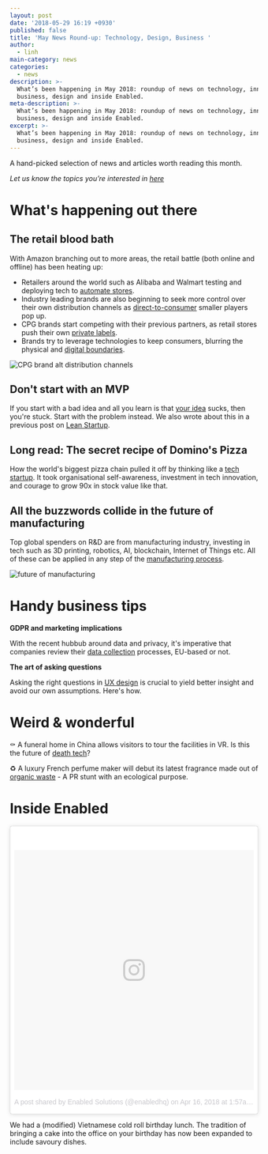 ```yaml
---
layout: post
date: '2018-05-29 16:19 +0930'
published: false
title: 'May News Round-up: Technology, Design, Business '
author:
  - linh
main-category: news
categories:
  - news
description: >-
  What’s been happening in May 2018: roundup of news on technology, innovation,
  business, design and inside Enabled.
meta-description: >-
  What’s been happening in May 2018: roundup of news on technology, innovation,
  business, design and inside Enabled.
excerpt: >-
  What’s been happening in May 2018: roundup of news on technology, innovation,
  business, design and inside Enabled.
---
```

A hand-picked selection of news and articles worth reading this month.

_Let us know the topics you’re interested in [here](https://enabled1.typeform.com/to/YcdNts)_

# What's happening out there

## The retail blood bath

With Amazon branching out to more areas, the retail battle (both online and offline) has been heating up: 

- Retailers around the world such as Alibaba and Walmart testing and deploying tech to [automate stores](https://www.nytimes.com/2018/04/01/technology/retailer-stores-automation-amazon.html).
- Industry leading brands are also beginning to seek more control over their own distribution channels as [direct-to-consumer](http://www.adweek.com/brand-marketing/how-direct-to-consumer-brands-are-tearing-down-and-rebuilding-the-marketing-scene/) smaller players pop up.
- CPG brands start competing with their previous partners, as retail stores push their own [private labels](https://www.fooddive.com/news/grocery--nielsen-private-label-sales-grew-three-times-faster-than-national-brands/520958/).
- Brands try to leverage technologies to keep consumers, blurring the physical and [digital boundaries](https://blogs.gartner.com/robert-hetu/2018-gartnerrisnews-retail-technology-survey/).

![CPG brand alt distribution channels]({{site.baseurl}}/images/img_april_CPG.jpg)

## Don't start with an MVP 

If you start with a bad idea and all you learn is that [your idea](https://blog.leanstack.com/dont-start-with-an-mvp-aa883de5cd18) sucks, then you're stuck. Start with the problem instead. We also wrote about this in a previous post on [Lean Startup](http://blog.enabled.com.au/innovation-trap-lean-startup/). 

## Long read: The secret recipe of Domino's Pizza 

How the world's biggest pizza chain pulled it off by thinking like a [tech startup](https://producthabits.com/dominos-pizza-drove-90x-increase-stock-value-acting-like-tech-startup/). It took organisational self-awareness, investment in tech innovation, and courage to grow 90x in stock value like that. 

## All the buzzwords collide in the future of manufacturing

Top global spenders on R&D are from manufacturing industry, investing in tech such as 3D printing, robotics, AI, blockchain, Internet of Things etc. All of these can be applied in any step of the [manufacturing process](https://www.cbinsights.com/research/future-factory-manufacturing-tech-trends/ologies-2018/#387e65242995).  

![future of manufacturing]({{site.baseurl}}/images/img_april_manufacturing.png)

# Handy business tips

**GDPR and marketing implications**

With the recent hubbub around data and privacy, it's imperative that companies review their [data collection](https://www.reforge.com/blog/gdpr-growth-marketing) processes, EU-based or not.

**The art of asking questions**

Asking the right questions in [UX design](https://www.invisionapp.com/blog/asking-right-questions) is crucial to yield better insight and avoid our own assumptions. Here's how.

# Weird & wonderful

⚰️ A funeral home in China allows visitors to tour the facilities in VR. Is this the future of [death tech](https://vrscout.com/news/chinese-funeral-parlor-death-tour-vr/?)?  

♻️ A luxury French perfume maker will debut its latest fragrance made out of [organic waste](http://www.adweek.com/brand-marketing/etat-libre-dorange-is-making-a-luxury-perfume-out-of-trash-and-worms/) - A PR stunt with an ecological purpose. 

# Inside Enabled

<blockquote class="instagram-media" data-instgrm-permalink="https://www.instagram.com/p/BhoB0zOBzDR/" data-instgrm-version="8" style=" background:#FFF; border:0; border-radius:3px; box-shadow:0 0 1px 0 rgba(0,0,0,0.5),0 1px 10px 0 rgba(0,0,0,0.15); margin: 1px; max-width:658px; padding:0; width:99.375%; width:-webkit-calc(100% - 2px); width:calc(100% - 2px);"><div style="padding:8px;"> <div style=" background:#F8F8F8; line-height:0; margin-top:40px; padding:50% 0; text-align:center; width:100%;"> <div style=" background:url(data:image/png;base64,iVBORw0KGgoAAAANSUhEUgAAACwAAAAsCAMAAAApWqozAAAABGdBTUEAALGPC/xhBQAAAAFzUkdCAK7OHOkAAAAMUExURczMzPf399fX1+bm5mzY9AMAAADiSURBVDjLvZXbEsMgCES5/P8/t9FuRVCRmU73JWlzosgSIIZURCjo/ad+EQJJB4Hv8BFt+IDpQoCx1wjOSBFhh2XssxEIYn3ulI/6MNReE07UIWJEv8UEOWDS88LY97kqyTliJKKtuYBbruAyVh5wOHiXmpi5we58Ek028czwyuQdLKPG1Bkb4NnM+VeAnfHqn1k4+GPT6uGQcvu2h2OVuIf/gWUFyy8OWEpdyZSa3aVCqpVoVvzZZ2VTnn2wU8qzVjDDetO90GSy9mVLqtgYSy231MxrY6I2gGqjrTY0L8fxCxfCBbhWrsYYAAAAAElFTkSuQmCC); display:block; height:44px; margin:0 auto -44px; position:relative; top:-22px; width:44px;"></div></div><p style=" color:#c9c8cd; font-family:Arial,sans-serif; font-size:14px; line-height:17px; margin-bottom:0; margin-top:8px; overflow:hidden; padding:8px 0 7px; text-align:center; text-overflow:ellipsis; white-space:nowrap;"><a href="https://www.instagram.com/p/BhoB0zOBzDR/" style=" color:#c9c8cd; font-family:Arial,sans-serif; font-size:14px; font-style:normal; font-weight:normal; line-height:17px; text-decoration:none;" target="_blank">A post shared by Enabled Solutions (@enabledhq)</a> on <time style=" font-family:Arial,sans-serif; font-size:14px; line-height:17px;" datetime="2018-04-16T08:57:49+00:00">Apr 16, 2018 at 1:57am PDT</time></p></div></blockquote> <script async defer src="//www.instagram.com/embed.js"></script>

We had a (modified) Vietnamese cold roll birthday lunch. The tradition of bringing a cake into the office on your birthday has now been expanded to include savoury dishes.

